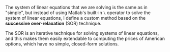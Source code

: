 The system of linear equations that we are solving is the same as in "simple",
but instead of using Matlab's built-in `\` operator to solve the system of
linear equations, I define a custom method based on the **successive
over-relaxation** (SOR) technique.

The SOR is an iterative technique for solving systems of linear equations, and
this makes them easily extendable to computing the prices of American options,
which have no simple, closed-form solutions.

